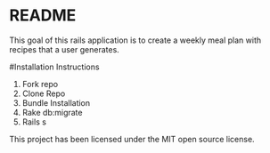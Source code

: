 # README

This goal of this rails application is to create a weekly meal plan with recipes that a user generates.


#Installation Instructions

1. Fork repo
2. Clone Repo
3. Bundle Installation
4. Rake db:migrate
5. Rails s


This project has been licensed under the MIT open source license.
